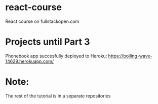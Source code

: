 # react-course
React course on fullstackopen.com

# Projects until Part 3
Phonebook app succesfully deployed to Heroku:
https://boiling-wave-14629.herokuapp.com/ 

# Note:
The rest of the tutorial is in a separate repositories
